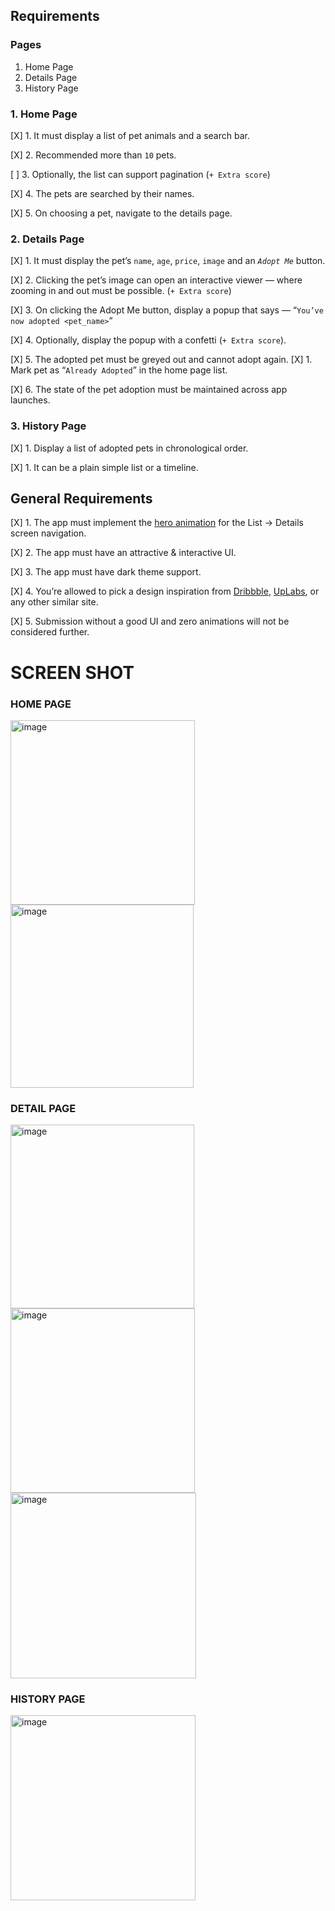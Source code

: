 ## Requirements

### Pages

1. Home Page
2. Details Page
3. History Page



### 1. Home Page

[X] 1. It must display a list of pet animals and a search bar.

[X] 2. Recommended more than `10` pets.

[ ] 3. Optionally, the list can support pagination (`+ Extra score`)

[X] 4. The pets are searched by their names.

[X] 5. On choosing a pet, navigate to the details page.



### 2. Details Page

[X] 1. It must display the pet’s `name`, `age`, `price`, `image` and an *`Adopt Me`* button.

[X] 2. Clicking the pet’s image can open an interactive viewer — where zooming in and out must be possible. (`+ Extra score`)

[X] 3. On clicking the Adopt Me button, display a popup that says — “`You’ve now adopted <pet_name>`”

[X] 4. Optionally, display the popup with a confetti (`+ Extra score`).

[X] 5. The adopted pet must be greyed out and cannot adopt again.
    [X] 1. Mark pet as “`Already Adopted`” in the home page list.
    
[X] 6. The state of the pet adoption must be maintained across app launches.




### 3. History Page

[X] 1. Display a list of adopted pets in chronological order.

   [X] 1. It can be a plain simple list or a timeline.
   



## General Requirements

[X] 1. The app must implement the [hero animation](https://docs.flutter.dev/development/ui/animations/hero-animations) for the List → Details screen navigation.

[X] 2. The app must have an attractive & interactive UI.

[X] 3. The app must have dark theme support.

[X] 4. You’re allowed to pick a design inspiration from [Dribbble](https://dribbble.com/), [UpLabs](https://www.uplabs.com/), or any other similar site.

[X] 5. Submission without a good UI and zero animations will not be considered further.




# SCREEN SHOT

### HOME PAGE

<img width="295" alt="image" src="https://github.com/gamerMafia/adopt_pets/assets/55837697/b102a623-331f-47fd-9627-4700adf4a5c1">

<img width="293" alt="image" src="https://github.com/gamerMafia/adopt_pets/assets/55837697/b616a562-eb34-4cd3-837e-9c6ba016bf78">



### DETAIL PAGE

<img width="294" alt="image" src="https://github.com/gamerMafia/adopt_pets/assets/55837697/264fa139-8e35-4002-b790-113ecceee042">

<img width="295" alt="image" src="https://github.com/gamerMafia/adopt_pets/assets/55837697/b05b464a-f9b5-4406-bdb7-10e3b8290e1a">

<img width="297" alt="image" src="https://github.com/gamerMafia/adopt_pets/assets/55837697/e91dc68b-942e-4feb-9a9e-6560a810f8f1">



### HISTORY PAGE

<img width="296" alt="image" src="https://github.com/gamerMafia/adopt_pets/assets/55837697/be3677d2-f476-4fe2-ac27-63eda60dcea9">
